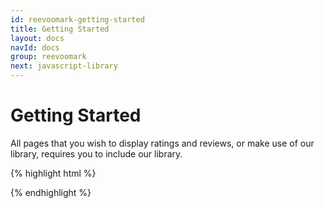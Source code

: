 ```yaml
---
id: reevoomark-getting-started
title: Getting Started
layout: docs
navId: docs
group: reevoomark
next: javascript-library
---
```


Getting Started
===============

All pages that you wish to display ratings and reviews, or make use of our library, requires you to include our library.

{% highlight html %}
<!-- protocol-relative URL -->
<script id="reevoomark-loader" type="text/javascript" charset="utf-8">
  (function() {
    var script = document.createElement('script');
    script.type = 'text/javascript';
    script.src = '//cdn.mark.reevoo.com/assets/reevoo_mark.js';
    var s = document.getElementById('reevoomark-loader');
    s.parentNode.insertBefore(script, s);
  })();

  afterReevooMarkLoaded = [function() {
    ReevooApi.load('TRKREF', function(retailer) {
      // retailer.COMMAND
    });
  }];
</script>
{% endhighlight %}

